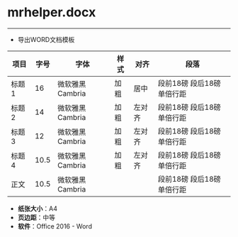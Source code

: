 # mrhelper.docx

---

* 导出WORD文档模板

|项目|字号|字体|样式|对齐|段落|
|-|-|-|-|-|-|
|标题 1|16|微软雅黑 Cambria|加粗|居中|段前18磅 段后18磅 单倍行距|
|标题 2|14|微软雅黑 Cambria|加粗|左对齐|段前18磅 段后18磅 单倍行距|
|标题 3|12|微软雅黑 Cambria|加粗|左对齐|段前18磅 段后18磅 单倍行距|
|标题 4|10.5|微软雅黑 Cambria|加粗|左对齐|段前18磅 段后18磅 单倍行距|
|正文|10.5|微软雅黑 Cambria|||段前18磅 段后18磅 单倍行距|

* **纸张大小**：A4
* **页边距**：中等
* **软件**：Office 2016 - Word